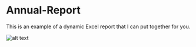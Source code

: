 # Annual-Report
This is an example of a dynamic Excel report that I can put together for you. 

![alt text](https://github.com/nick-rivera-ru/main/Annual-Report-SS.png?raw=true)


